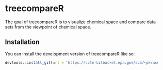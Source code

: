 
# treecompareR

<!-- badges: start -->
<!-- badges: end -->

The goal of treecompareR is to visualize chemical space and compare data sets from the viewpoint of chemical space.

## Installation

You can install the development version of treecompareR like so:

``` r
devtools::install_git(url = 'https://ccte-bitbucket.epa.gov/scm/~pkruse/treecomparer.git')
```



